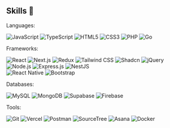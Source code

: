 ## Skills 🔭

<p>Languages:</p>
<p>
   <img src="https://img.shields.io/badge/JavaScript-F7DF1E?style=for-the-badge&logo=javascript&logoColor=black" alt="JavaScript">
   <img src="https://img.shields.io/badge/TypeScript-3178C6?style=for-the-badge&logo=typescript&logoColor=white" alt="TypeScript">
   <img src="https://img.shields.io/badge/HTML5-E34F26?style=for-the-badge&logo=html5&logoColor=white" alt="HTML5">
   <img src="https://img.shields.io/badge/CSS3-1572B6?style=for-the-badge&logo=css3&logoColor=white" alt="CSS3">
   <img src="https://img.shields.io/badge/PHP-777BB4?style=for-the-badge&logo=php&logoColor=white" alt="PHP">
   <img src="https://img.shields.io/badge/Go-00ADD8?style=for-the-badge&logo=go&logoColor=white" alt="Go">
</p>
<p>Frameworks:</p>
<p>
   <div>
      <img src="https://img.shields.io/badge/React-20232A?style=for-the-badge&logo=react&logoColor=61DAFB" alt="React">
      <img src="https://img.shields.io/badge/Next.js-000000?style=for-the-badge&logo=nextdotjs&logoColor=white" alt="Next.js">
      <img src="https://img.shields.io/badge/Redux-593D88?style=for-the-badge&logo=redux&logoColor=white" alt="Redux">
      <img src="https://img.shields.io/badge/Tailwind_CSS-38B2AC?style=for-the-badge&logo=tailwind-css&logoColor=white" alt="Tailwind CSS">
      <img src="https://img.shields.io/badge/Shadcn-4F46E5?style=for-the-badge&logo=shadcn&logoColor=white" alt="Shadcn">
      <img src="https://img.shields.io/badge/jQuery-0769AD?style=for-the-badge&logo=jquery&logoColor=white" alt="jQuery">
   </div>
   <div>
      <img src="https://img.shields.io/badge/Node.js-339933?style=for-the-badge&logo=nodedotjs&logoColor=white" alt="Node.js">
      <img src="https://img.shields.io/badge/Express.js-000000?style=for-the-badge&logo=express&logoColor=white" alt="Express.js">
      <img src="https://img.shields.io/badge/NestJS-E0234E?style=for-the-badge&logo=nestjs&logoColor=white" alt="NestJS">
   </div>
   <div>
      <img src="https://img.shields.io/badge/React_Native-20232A?style=for-the-badge&logo=react&logoColor=61DAFB" alt="React Native">
      <img src="https://img.shields.io/badge/Bootstrap-563D7C?style=for-the-badge&logo=bootstrap&logoColor=white" alt="Bootstrap">
   </div>
</p>
<p>Databases:</p>
<p>
   <img src="https://img.shields.io/badge/MySQL-4479A1?style=for-the-badge&logo=mysql&logoColor=white" alt="MySQL">
   <img src="https://img.shields.io/badge/MongoDB-47A248?style=for-the-badge&logo=mongodb&logoColor=white" alt="MongoDB">
   <img src="https://img.shields.io/badge/Supabase-3ECF8E?style=for-the-badge&logo=supabase&logoColor=white" alt="Supabase">
   <img src="https://img.shields.io/badge/Firebase-FFCA28?style=for-the-badge&logo=firebase&logoColor=black" alt="Firebase">
</p>
<p>Tools:</p>
<p>
   <img src="https://img.shields.io/badge/Git-F05032?style=for-the-badge&logo=git&logoColor=white" alt="Git">
   <img src="https://img.shields.io/badge/Vercel-000000?style=for-the-badge&logo=vercel&logoColor=white" alt="Vercel">
   <img src="https://img.shields.io/badge/Postman-FF6C37?style=for-the-badge&logo=postman&logoColor=white" alt="Postman">
   <img src="https://img.shields.io/badge/SourceTree-0052CC?style=for-the-badge&logo=sourcetree&logoColor=white" alt="SourceTree">
   <img src="https://img.shields.io/badge/Asana-273347?style=for-the-badge&logo=asana&logoColor=white" alt="Asana">
   <img src="https://img.shields.io/badge/Docker-2CA5E0?style=for-the-badge&logo=docker&logoColor=white" alt="Docker">
</p>

<!--
**fanderra/fanderra** is a ✨ _special_ ✨ repository because its `README.md` (this file) appears on your GitHub profile.

Here are some ideas to get you started:

- 🔭 I’m currently working on ...
- 🌱 I’m currently learning ...
- 👯 I’m looking to collaborate on ...
- 🤔 I’m looking for help with ...
- 💬 Ask me about ...
- 📫 How to reach me: ...
- 😄 Pronouns: ...
- ⚡ Fun fact: ...
-->
